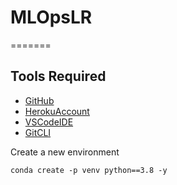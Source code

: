 
# MLOpsLR
=======

## Tools Required
- [GitHub](https://github.com)
- [HerokuAccount](https://heroku.com)
- [VSCodeIDE](https://code.visualstudio.com/)
- [GitCLI](https://git-scm.com)


Create a new environment

```
conda create -p venv python==3.8 -y
```
